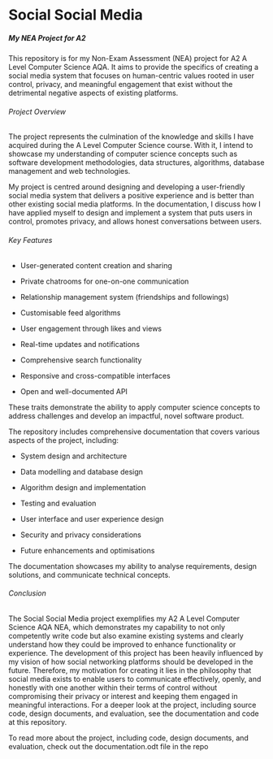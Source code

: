 # Social Social Media
##### My NEA Project for A2

This repository is for my Non-Exam Assessment (NEA) project for A2 A Level Computer Science AQA. It aims to provide the specifics of creating a social media system that focuses on human-centric values rooted in user control, privacy, and meaningful engagement that exist without the detrimental negative aspects of existing platforms.




###### Project Overview

The project represents the culmination of the knowledge and skills I have acquired during the A Level Computer Science course. With it, I intend to showcase my understanding of computer science concepts such as software development methodologies, data structures, algorithms, database management and web technologies.

My project is centred around designing and developing a user-friendly social media system that delivers a positive experience and is better than other existing social media platforms. In the documentation, I discuss how I have applied myself to design and implement a system that puts users in control, promotes privacy, and allows honest conversations between users.




###### Key Features

- User-generated content creation and sharing

- Private chatrooms for one-on-one communication

- Relationship management system (friendships and followings)

- Customisable feed algorithms

- User engagement through likes and views

- Real-time updates and notifications

- Comprehensive search functionality

- Responsive and cross-compatible interfaces

- Open and well-documented API

These traits demonstrate the ability to apply computer science concepts to address challenges and develop an impactful, novel software product.

The repository includes comprehensive documentation that covers various aspects of the project, including:

- System design and architecture

- Data modelling and database design

- Algorithm design and implementation

- Testing and evaluation

- User interface and user experience design

- Security and privacy considerations

- Future enhancements and optimisations

The documentation showcases my ability to analyse requirements, design solutions, and communicate technical concepts. 




###### Conclusion

The Social Social Media project exemplifies my A2 A Level Computer Science AQA NEA, which demonstrates my capability to not only competently write code but also examine existing systems and clearly understand how they could be improved to enhance functionality or experience. The development of this project has been heavily influenced by my vision of how social networking platforms should be developed in the future. Therefore, my motivation for creating it lies in the philosophy that social media exists to enable users to communicate effectively, openly, and honestly with one another within their terms of control without compromising their privacy or interest and keeping them engaged in meaningful interactions. For a deeper look at the project, including source code, design documents, and evaluation, see the documentation and code at this repository.

To read more about the project, including code, design documents, and evaluation, check out the documentation.odt file in the repo
